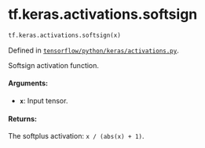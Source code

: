 <div itemscope itemtype="http://developers.google.com/ReferenceObject">
<meta itemprop="name" content="tf.keras.activations.softsign" />
<meta itemprop="path" content="Stable" />
</div>

# tf.keras.activations.softsign

``` python
tf.keras.activations.softsign(x)
```



Defined in [`tensorflow/python/keras/activations.py`](https://www.tensorflow.org/code/tensorflow/python/keras/activations.py).

Softsign activation function.

#### Arguments:

* <b>`x`</b>: Input tensor.


#### Returns:

The softplus activation: `x / (abs(x) + 1)`.